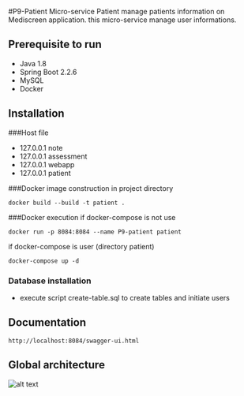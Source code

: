 #P9-Patient
Micro-service Patient manage patients information on Mediscreen application.
this micro-service manage user informations.

## Prerequisite to run

- Java 1.8
- Spring Boot 2.2.6
- MySQL
- Docker

## Installation
###Host file

- 127.0.0.1 note
- 127.0.0.1 assessment
- 127.0.0.1 webapp
- 127.0.0.1 patient

###Docker image construction in project directory
~~~
docker build --build -t patient .
~~~
###Docker execution
if docker-compose is not use
~~~
docker run -p 8084:8084 --name P9-patient patient
~~~~
if docker-compose is user (directory patient)
~~~
docker-compose up -d
~~~~

### Database installation
- execute script create-table.sql to create tables and initiate users 

## Documentation
 ~~~
 http://localhost:8084/swagger-ui.html
 ~~~
   
## Global architecture
![alt text](schema.jpg)